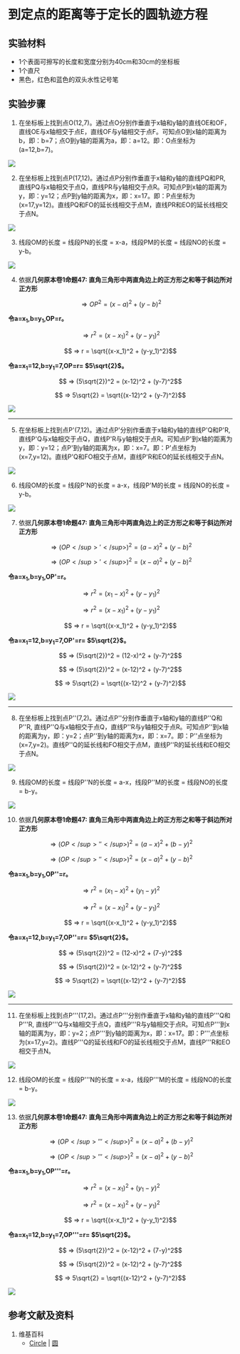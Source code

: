 # 到定点的距离等于定长的圆轨迹方程

## 实验材料

- 1个表面可擦写的长度和宽度分别为40cm和30cm的坐标板
- 1个直尺
- 黑色，红色和蓝色的双头水性记号笔

## 实验步骤

1. 在坐标板上找到点O(12,7)。通过点O分别作垂直于x轴和y轴的直线OE和OF，直线OE与x轴相交于点E，直线OF与y轴相交于点F。可知点O到x轴的距离为b，即：b=7；点O到y轴的距离为a，即：a=12。即：O点坐标为(a=12,b=7)。

![](/images/函数和极限/在2维坐标纸上感受n个点组成了任意形状的轮廓/到定点的距离等于定长的圆轨迹方程/1a1.jpg)

2. 在坐标板上找到点P(17,12)。通过点P分别作垂直于x轴和y轴的直线PQ和PR, 直线PQ与x轴相交于点Q，直线PR与y轴相交于点R。可知点P到x轴的距离为y，即：y=12；点P到y轴的距离为x，即：x=17。即：P点坐标为(x=17,y=12)。直线PQ和FO的延长线相交于点M，直线PR和EO的延长线相交于点N。

![](/images/函数和极限/在2维坐标纸上感受n个点组成了任意形状的轮廓/到定点的距离等于定长的圆轨迹方程/1a2.jpg)

3. 线段OM的长度 = 线段PN的长度 = x-a，线段PM的长度 = 线段NO的长度 = y-b。

![](/images/函数和极限/在2维坐标纸上感受n个点组成了任意形状的轮廓/到定点的距离等于定长的圆轨迹方程/1a3.jpg)

4. 依据**几何原本卷1命题47: 直角三角形中两直角边上的正方形之和等于斜边所对正方形**

$$ ⇒ OP^2 = (x-a)^2 + (y-b)^2$$

**令a=x<sub>1</sub>,b=y<sub>1</sub>,OP=r。**

$$ ⇒ r^2 = (x-x_1)^2 + (y-y_1)^2$$

$$ ⇒ r = \sqrt{(x-x_1)^2 + (y-y_1)^2}$$

**令a=x<sub>1</sub>=12,b=y<sub>1</sub>=7,OP=r= $5\sqrt{2}$。**

$$ ⇒ (5\sqrt{2})^2 = (x-12)^2 + (y-7)^2$$

$$ ⇒ 5\sqrt{2} = \sqrt{(x-12)^2 + (y-7)^2}$$

![](/images/函数和极限/在2维坐标纸上感受n个点组成了任意形状的轮廓/到定点的距离等于定长的圆轨迹方程/1a4.jpg)

---------------------------------
5. 在坐标板上找到点P</sup>'</sup>(7,12)。通过点P</sup>'</sup>分别作垂直于x轴和y轴的直线P</sup>'</sup>Q和P</sup>'</sup>R, 直线P</sup>'</sup>Q与x轴相交于点Q，直线P</sup>'</sup>R与y轴相交于点R。可知点P</sup>'</sup>到x轴的距离为y，即：y=12；点P</sup>'</sup>到y轴的距离为x，即：x=7。即：P</sup>'</sup>点坐标为(x=7,y=12)。直线P</sup>'</sup>Q和FO相交于点M，直线P</sup>'</sup>R和EO的延长线相交于点N。

![](/images/函数和极限/在2维坐标纸上感受n个点组成了任意形状的轮廓/到定点的距离等于定长的圆轨迹方程/2a1.jpg)

6. 线段OM的长度 = 线段P</sup>'</sup>N的长度 = a-x，线段P</sup>'</sup>M的长度 = 线段NO的长度 = y-b。

![](/images/函数和极限/在2维坐标纸上感受n个点组成了任意形状的轮廓/到定点的距离等于定长的圆轨迹方程/2a2.jpg)

7. 依据**几何原本卷1命题47: 直角三角形中两直角边上的正方形之和等于斜边所对正方形**

$$ ⇒ (OP</sup>'</sup>)^2 = (a-x)^2 + (y-b)^2$$

$$ ⇒ (OP</sup>'</sup>)^2 = (x-a)^2 + (y-b)^2$$

**令a=x<sub>1</sub>,b=y<sub>1</sub>,OP</sup>'</sup>=r。**

$$ ⇒ r^2 = (x_1-x)^2 + (y-y_1)^2$$

$$ ⇒ r^2 = (x-x_1)^2 + (y-y_1)^2$$

$$ ⇒ r = \sqrt{(x-x_1)^2 + (y-y_1)^2}$$

**令a=x<sub>1</sub>=12,b=y<sub>1</sub>=7,OP</sup>'</sup>=r= $5\sqrt{2}$。**

$$ ⇒ (5\sqrt{2})^2 = (12-x)^2 + (y-7)^2$$

$$ ⇒ (5\sqrt{2})^2 = (x-12)^2 + (y-7)^2$$

$$ ⇒ 5\sqrt{2} = \sqrt{(x-12)^2 + (y-7)^2}$$

![](/images/函数和极限/在2维坐标纸上感受n个点组成了任意形状的轮廓/到定点的距离等于定长的圆轨迹方程/2a3.jpg)

-----------------------------------
8. 在坐标板上找到点P</sup>''</sup>(7,2)。通过点P</sup>''</sup>分别作垂直于x轴和y轴的直线P</sup>''</sup>Q和P</sup>''</sup>R, 直线P</sup>''</sup>Q与x轴相交于点Q，直线P</sup>''</sup>R与y轴相交于点R。可知点P</sup>''</sup>到x轴的距离为y，即：y=2；点P</sup>''</sup>到y轴的距离为x，即：x=7。即：P</sup>''</sup>点坐标为(x=7,y=2)。直线P</sup>''</sup>Q的延长线和FO相交于点M，直线P</sup>''</sup>R的延长线和EO相交于点N。

![](/images/函数和极限/在2维坐标纸上感受n个点组成了任意形状的轮廓/到定点的距离等于定长的圆轨迹方程/3a1.jpg)

9. 线段OM的长度 = 线段P</sup>''</sup>N的长度 = a-x，线段P</sup>''</sup>M的长度 = 线段NO的长度 = b-y。

![](/images/函数和极限/在2维坐标纸上感受n个点组成了任意形状的轮廓/到定点的距离等于定长的圆轨迹方程/3a2.jpg)

10. 依据**几何原本卷1命题47: 直角三角形中两直角边上的正方形之和等于斜边所对正方形**

$$ ⇒ (OP</sup>''</sup>)^2 = (a-x)^2 + (b-y)^2$$

$$ ⇒ (OP</sup>''</sup>)^2 = (x-a)^2 + (y-b)^2$$

**令a=x<sub>1</sub>,b=y<sub>1</sub>,OP</sup>''</sup>=r。**

$$ ⇒ r^2 = (x_1-x)^2 + (y_1-y)^2$$

$$ ⇒ r^2 = (x-x_1)^2 + (y-y_1)^2$$

$$ ⇒ r = \sqrt{(x-x_1)^2 + (y-y_1)^2}$$

**令a=x<sub>1</sub>=12,b=y<sub>1</sub>=7,OP</sup>''</sup>=r= $5\sqrt{2}$。**

$$ ⇒ (5\sqrt{2})^2 = (12-x)^2 + (7-y)^2$$

$$ ⇒ (5\sqrt{2})^2 = (x-12)^2 + (y-7)^2$$

$$ ⇒ 5\sqrt{2} = \sqrt{(x-12)^2 + (y-7)^2}$$

![](/images/函数和极限/在2维坐标纸上感受n个点组成了任意形状的轮廓/到定点的距离等于定长的圆轨迹方程/3a3.jpg)

------------------------
11. 在坐标板上找到点P</sup>'''</sup>(17,2)。通过点P</sup>'''</sup>分别作垂直于x轴和y轴的直线P</sup>'''</sup>Q和P</sup>'''</sup>R, 直线P</sup>'''</sup>Q与x轴相交于点Q，直线P</sup>'''</sup>R与y轴相交于点R。可知点P</sup>'''</sup>到x轴的距离为y，即：y=2；点P</sup>'''</sup>到y轴的距离为x，即：x=17。即：P</sup>'''</sup>点坐标为(x=17,y=2)。直线P</sup>'''</sup>Q的延长线和FO的延长线相交于点M，直线P</sup>'''</sup>R和EO相交于点N。

![](/images/函数和极限/在2维坐标纸上感受n个点组成了任意形状的轮廓/到定点的距离等于定长的圆轨迹方程/4a1.jpg)

12. 线段OM的长度 = 线段P</sup>'''</sup>N的长度 = x-a，线段P</sup>'''</sup>M的长度 = 线段NO的长度 = b-y。

![](/images/函数和极限/在2维坐标纸上感受n个点组成了任意形状的轮廓/到定点的距离等于定长的圆轨迹方程/4a2.jpg)

13. 依据**几何原本卷1命题47: 直角三角形中两直角边上的正方形之和等于斜边所对正方形**

$$ ⇒ (OP</sup>'''</sup>)^2 = (x-a)^2 + (b-y)^2$$

$$ ⇒ (OP</sup>'''</sup>)^2 = (x-a)^2 + (y-b)^2$$

**令a=x<sub>1</sub>,b=y<sub>1</sub>,OP</sup>'''</sup>=r。**

$$ ⇒ r^2 = (x-x_1)^2 + (y_1-y)^2$$

$$ ⇒ r^2 = (x-x_1)^2 + (y-y_1)^2$$

$$ ⇒ r = \sqrt{(x-x_1)^2 + (y-y_1)^2}$$

**令a=x<sub>1</sub>=12,b=y<sub>1</sub>=7,OP</sup>'''</sup>=r= $5\sqrt{2}$。**

$$ ⇒ (5\sqrt{2})^2 = (x-12)^2 + (7-y)^2$$

$$ ⇒ (5\sqrt{2})^2 = (x-12)^2 + (y-7)^2$$

$$ ⇒ 5\sqrt{2} = \sqrt{(x-12)^2 + (y-7)^2}$$

![](/images/函数和极限/在2维坐标纸上感受n个点组成了任意形状的轮廓/到定点的距离等于定长的圆轨迹方程/4a3.jpg)

## 参考文献及资料

1. 维基百科
	- [Circle](https://en.wikipedia.org/wiki/Circle) | [圆](https://zh.wikipedia.org/wiki/%E5%9C%86) 
